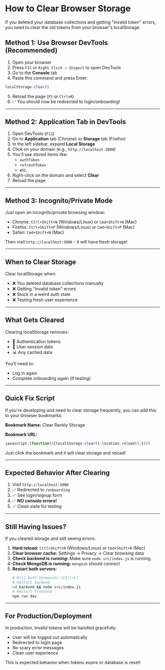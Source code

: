 # How to Clear Browser Storage

If you deleted your database collections and getting "Invalid token" errors, you need to clear the old tokens from your browser's localStorage.

## Method 1: Use Browser DevTools (Recommended)

1. Open your browser
2. Press `F12` or `Right Click → Inspect` to open DevTools
3. Go to the **Console** tab
4. Paste this command and press Enter:

```javascript
localStorage.clear()
```

5. Reload the page (`F5` or `Ctrl+R`)
6. ✅ You should now be redirected to login/onboarding!

---

## Method 2: Application Tab in DevTools

1. Open DevTools (`F12`)
2. Go to **Application** tab (Chrome) or **Storage** tab (Firefox)
3. In the left sidebar, expand **Local Storage**
4. Click on your domain (e.g., `http://localhost:3000`)
5. You'll see stored items like:
   - `authToken`
   - `refreshToken`
   - etc.
6. Right-click on the domain and select **Clear**
7. Reload the page

---

## Method 3: Incognito/Private Mode

Just open an incognito/private browsing window:
- Chrome: `Ctrl+Shift+N` (Windows/Linux) or `Cmd+Shift+N` (Mac)
- Firefox: `Ctrl+Shift+P` (Windows/Linux) or `Cmd+Shift+P` (Mac)
- Safari: `Cmd+Shift+N` (Mac)

Then visit `http://localhost:3000` - it will have fresh storage!

---

## When to Clear Storage

Clear localStorage when:
- ❌ You deleted database collections manually
- ❌ Getting "Invalid token" errors
- ❌ Stuck in a weird auth state
- ❌ Testing fresh user experience

---

## What Gets Cleared

Clearing localStorage removes:
- 🔑 Authentication tokens
- 👤 User session data
- 📊 Any cached data

You'll need to:
- Log in again
- Complete onboarding again (if testing)

---

## Quick Fix Script

If you're developing and need to clear storage frequently, you can add this to your browser bookmarks:

**Bookmark Name:** Clear Rankly Storage

**Bookmark URL:**
```javascript
javascript:(function(){localStorage.clear();location.reload();})()
```

Just click the bookmark and it will clear storage and reload!

---

## Expected Behavior After Clearing

1. Visit `http://localhost:3000`
2. ✅ Redirected to `/onboarding`
3. ✅ See login/signup form
4. ✅ **NO console errors!**
5. ✅ Clean slate for testing

---

## Still Having Issues?

If you cleared storage and still seeing errors:

1. **Hard reload:** `Ctrl+Shift+R` (Windows/Linux) or `Cmd+Shift+R` (Mac)
2. **Clear browser cache:** Settings → Privacy → Clear browsing data
3. **Check backend is running:** Make sure `node src/index.js` is running
4. **Check MongoDB is running:** `mongosh` should connect
5. **Restart both servers:**
   ```bash
   # Kill both terminals (Ctrl+C)
   # Restart backend
   cd backend && node src/index.js
   # Restart frontend
   npm run dev
   ```

---

## For Production/Deployment

In production, invalid tokens will be handled gracefully:
- User will be logged out automatically
- Redirected to login page
- No scary error messages
- Clean user experience

This is expected behavior when tokens expire or database is reset!
